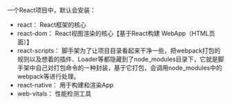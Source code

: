 一个React项目中，默认会安装：

- react： React框架的核心
- react-dom： React视图渲染的核心【基于React构建 WebApp（HTML页面）】
- react-scripts： 脚手架为了让项目目录看起来干净一些，把webpack打包的规则以及想着的插件、Loader等都隐藏到了node_modules目录下，它就是脚手架中自己对打包命令的一种封装，基于它打包，会调用node_modules中的webpack等进行处理。
- react-native： 用于构建和渲染App
- web-vitals： 性能检测工具